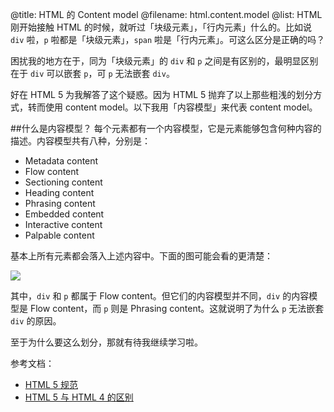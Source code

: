 @title: HTML 的 Content model
@filename: html.content.model
@list: HTML
刚开始接触 HTML 的时候，就听过「块级元素」，「行内元素」什么的。比如说 `div` 啦，`p` 啦都是「块级元素」，`span` 啦是「行内元素」。可这么区分是正确的吗？

困扰我的地方在于，同为「块级元素」的 `div` 和 `p` 之间是有区别的，最明显区别在于 `div` 可以嵌套 `p`，可 `p` 无法嵌套 `div`。

好在 HTML 5 为我解答了这个疑惑。因为 HTML 5 抛弃了以上那些粗浅的划分方式，转而使用 content model。以下我用「内容模型」来代表 content model。

##什么是内容模型？
每个元素都有一个内容模型，它是元素能够包含何种内容的描述。内容模型共有八种，分别是：

- Metadata content
- Flow content
- Sectioning content
- Heading content
- Phrasing content
- Embedded content
- Interactive content
- Palpable content

基本上所有元素都会落入上述内容中。下面的图可能会看的更清楚：

![](http://images.whatwg.org/content-venn.png)

其中，`div` 和 `p` 都属于 Flow content。但它们的内容模型并不同，`div` 的内容模型是 Flow content，而 `p` 则是 Phrasing content。这就说明了为什么 `p` 无法嵌套 `div` 的原因。

至于为什么要这么划分，那就有待我继续学习啦。

参考文档：

- [HTML 5 规范](http://developers.whatwg.org/content-models.html#content-models)
- [HTML 5 与 HTML 4 的区别](http://www.w3.org/TR/html5-diff/#content-model)
